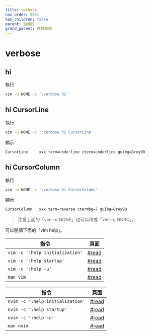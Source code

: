 ```yaml
---
title: verbose
nav_order: 5031
has_children: false
parent: 游標行
grand_parent: 外觀微調
---
```


# verbose


## hi

執行

``` sh
vim -u NONE -c ':verbose hi'
```


## hi CursorLine

執行

``` sh
vim -u NONE -c ':verbose hi CursorLine'
```

顯示

```
CursorLine     xxx term=underline cterm=underline guibg=Grey90
```

## hi CursorColumn

執行

``` sh
vim -u NONE -c ':verbose hi CursorColumn'
```

顯示

``` sh
CursorColumn   xxx term=reverse ctermbg=7 guibg=Grey90
```

> 注意上面的「vim -u NONE」也可以改成「vim -u NORC」。

可以閱讀下面的「vim help」。


| 指令 | 頁面 |
| --- | --- |
| `vim -c ':help initialization'` | [#read](https://vimhelp.org/starting.txt.html#initialization) |
| `vim -c ':help startup'` | [#read](https://vimhelp.org/starting.txt.html#startup) |
| `vim -c ':help -u'` | [#read](https://vimhelp.org/starting.txt.html#-u) |
| `man vim` | [#read](http://manpages.ubuntu.com/manpages/bionic/en/man1/vim.1.html) |


| 指令 | 頁面 |
| --- | --- |
| `nvim -c ':help initialization'` | [#read](https://neovim.io/doc/user/starting.html#initialization) |
| `nvim -c ':help startup'` | [#read](https://neovim.io/doc/user/starting.html#startup) |
| `nvim -c ':help -u'` | [#read](https://neovim.io/doc/user/starting.html#-u) |
| `man nvim` | [#read](http://manpages.ubuntu.com/manpages/focal/en/man1/nvim.1.html) |
